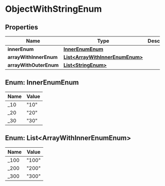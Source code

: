 
# ObjectWithStringEnum

## Properties
Name | Type | Description | Notes
------------ | ------------- | ------------- | -------------
**innerEnum** | [**InnerEnumEnum**](#InnerEnumEnum) |  |  [optional]
**arrayWithInnerEnum** | [**List&lt;ArrayWithInnerEnumEnum&gt;**](#List&lt;ArrayWithInnerEnumEnum&gt;) |  |  [optional]
**arrayWithOuterEnum** | [**List&lt;StringEnum&gt;**](StringEnum.md) |  |  [optional]


<a name="InnerEnumEnum"></a>
## Enum: InnerEnumEnum
Name | Value
---- | -----
_10 | &quot;10&quot;
_20 | &quot;20&quot;
_30 | &quot;30&quot;


<a name="List<ArrayWithInnerEnumEnum>"></a>
## Enum: List&lt;ArrayWithInnerEnumEnum&gt;
Name | Value
---- | -----
_100 | &quot;100&quot;
_200 | &quot;200&quot;
_300 | &quot;300&quot;



